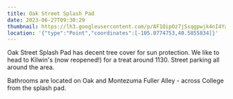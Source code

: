 ```yaml
---
title: Oak Street Splash Pad
date: 2023-06-27T09:30:29
thumbnail: https://lh3.googleusercontent.com/p/AF1QipOz7jSsqgpwjk4nI4YalJp5RCL1rkEjhdS-885X=s1360-w1360-h1020
location: '{"type":"Point","coordinates":[-105.0774753,40.5855834]}'
---
```

Oak Street Splash Pad has decent tree cover for sun protection. We like to head to Kilwin's (now reopened!) for a treat around 1130. Street parking all around the area. 

Bathrooms are located on Oak and Montezuma Fuller Alley - across College from the splash pad.